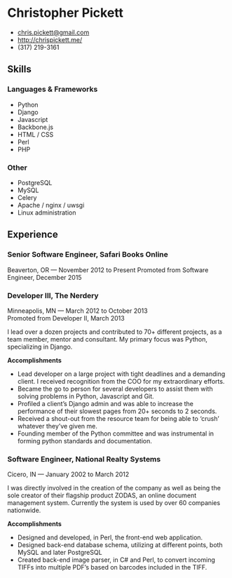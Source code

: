 # Christopher Pickett

 * <chris.pickett@gmail.com>
 * <http://chrispickett.me/>
 * (317) 219-3161

## Skills

### Languages & Frameworks

- Python
- Django
- Javascript
- Backbone.js
- HTML / CSS
- Perl
- PHP

### Other

- PostgreSQL
- MySQL
- Celery
- Apache / nginx / uwsgi
- Linux administration

## Experience

### Senior Software Engineer, Safari Books Online
Beaverton, OR — November 2012 to Present
Promoted from Software Engineer, December 2015

### Developer III, The Nerdery
Minneapolis, MN — March 2012 to October 2013  
Promoted from Developer II, March 2013

I lead over a dozen projects and contributed to 70+ different projects, as a
team member, mentor and consultant. My primary focus was Python, specializing
in Django.

**Accomplishments**

- Lead developer on a large project with tight deadlines and a demanding
  client. I received recognition from the COO for my extraordinary efforts.
- Became the go to person for several developers to assist them with solving
  problems in Python, Javascript and Git.
- Profiled a client’s Django admin and was able to increase the performance of
  their slowest pages from 20+ seconds to 2 seconds.
- Received a shout-out from the resource team for being able to ‘crush’
  whatever they’ve given me.
- Founding member of the Python committee and was instrumental in forming
  python standards and documentation.

### Software Engineer, National Realty Systems
Cicero, IN — January 2002 to March 2012

I was directly involved in the creation of the company as well as being the
sole creator of their flagship product ZODAS, an online document management
system. Currently the system is used by over 60 companies nationwide.

**Accomplishments**

- Designed and developed, in Perl, the front-end web application.
- Designed back-end database schema, utilizing at different points, both MySQL
  and later PostgreSQL
- Created back-end image parser, in C# and Perl, to convert incoming TIFFs into
  multiple PDFʼs based on barcodes included in the TIFF.

